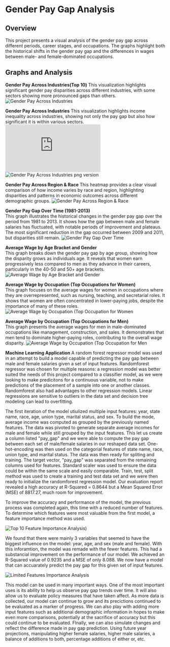 # Gender Pay Gap Analysis

## Overview
This project presents a visual analysis of the gender pay gap across different periods, career stages, and occupations. The graphs highlight both the historical shifts in the gender pay gap and the differences in wages between male- and female-dominated occupations.

## Graphs and Analysis

**Gender Pay Across Industries(Top 10)**
This visualization highlights significant gender pay disparities across different industries, with some sectors showing more pronounced gaps than others. ![Gender Pay Across Industries](https://github.com/JMiceli7/gender-gap-analysis/blob/main/Project%204%20Graphics/male_to_female_salary_ratio.png)

**Gender Pay Across Industries**
This visualization highlights income inequality across industries, showing not only the pay gap but also how significant it is within various sectors.
![Gender Pay Across Industries interactive plot version](https://github.com/JMiceli7/gender-gap-analysis/blob/main/Project%204%20Graphics/interactive_plot.html) 
![Gender Pay Across Industries png version](https://github.com/JMiceli7/gender-gap-analysis/blob/main/Project%204%20Graphics/Gender%20Pay%20by%20Industry%20dot%20plot.png)

**Gender Pay Across Region & Race** 
This heatmap provides a clear visual comparison of how income varies by race and region, highlighting disparities and patterns in economic outcomes across different demographic groups. ![Gender Pay Across Region & Race](https://github.com/JMiceli7/gender-gap-analysis/blob/main/Project%204%20Graphics/mean_income_by_region_and_race.png)


 **Gender Pay Gap Over Time (1981-2013)**  
   This graph illustrates the historical changes in the gender pay gap over the period from 1981 to 2013. It shows how the gap between male and female salaries has fluctuated, with notable periods of improvement and plateaus. The most significant reduction in the gap occurred between 2009 and 2011, but disparities still remain.
![Gender Pay Gap Over Time](https://github.com/JMiceli7/gender-gap-analysis/blob/main/Project%204%20Graphics/pay_gap_over_time.png)

 **Average Wage by Age Bracket and Gender**  
   This graph breaks down the gender pay gap by age group, showing how the disparity grows as individuals age. It reveals that women earn progressively less compared to men as they advance in their careers, particularly in the 40-50 and 50+ age brackets.
   ![Average Wage by Age Bracket and Gender](https://github.com/JMiceli7/gender-gap-analysis/blob/main/Project%204%20Graphics/bar_gap_ages.png)

 **Average Wage by Occupation (Top Occupations for Women)**  
   This graph focuses on the average wages for women in occupations where they are overrepresented, such as nursing, teaching, and secretarial roles. It shows that women are often concentrated in lower-paying jobs, despite the importance of many of these roles.
   ![Average Wage by Occupation (Top Occupation for Women](https://github.com/JMiceli7/gender-gap-analysis/blob/main/Project%204%20Graphics/women_occ.png)

 **Average Wage by Occupation (Top Occupations for Men)**  
   This graph presents the average wages for men in male-dominated occupations like management, construction, and sales. It demonstrates that men tend to dominate higher-paying roles, contributing to the overall wage disparity.
   ![Average Wage by Occupation (Top Occupation for Men](https://github.com/JMiceli7/gender-gap-analysis/blob/main/Project%204%20Graphics/men_occ.png)

**Machine Learning Application**
   A random forest regressor model was used in an attempt to build a model capable of predicting the pay gap between male and female salaries given a set of input features. Randomforest regressor was chosen for multiple reasons: a regression model was better suited the needs of this project compared to a classifier model, as we were looking to make predicitons for a continuous variable, not to make predictions of the placement of a sample into one or another classes. Randomforest also had advantages to other regression models. Linear regressions are sensitive to outliers in the data set and decision tree modeling can lead to overfitting. 
   
   The first iteration of the model utiulized multiple input features: year, state name, race, age, union type, marital status, and sex. To build the mode, average income was computed as grouped by the previously named features. The data was pivoted to generate separate average incomes for male and female while still grouped by the input features. This let us create a column listed "pay_gap" and we were able to compute the pay gap between each set of male/female salaries in our reshaped data set. One-hot-encoding was then used on the categorial features of state name, race, union type, and marital status. The data was then ready for spliting and training. The target vector, "pay_gap" was separated from the remaining columns used for features. Standard scaler was used to ensure the data could be within the same scale and easily comparable. Train, test, split method was used to create a training and test data set and we were then ready to initialize the randomforest regression model. Our evaluation report revealed a high accuracy at R-Squared = 0.8644 but a Mean Squared Error (MSE) of 8817.27, much room for improvement.

   To improve the accuracy and performance of the model, the previous process was completed again, this time with a reduced number of features. To determine which features were most valuable from the first model, a feature importance method was used.
   
![Top 10 Feature Importance Analysis](https://github.com/JMiceli7/gender-gap-analysis/blob/main/Project%204%20Graphics/Regression%20Model%20top%2010%20features.png))
   
   We found that there were mainly 3 variables that seemed to have the biggest influence on the model: year, age, and sex (male and female). With this inforamtion, the model was remade with the fewer features. This had a substancial improvement on the performance of our model. We achieved an R-Squared value of 0.9235 and a MSE of only 8.088. We now have a model that can accuarately predict the pay gap for this given set of input features.

![Limited Features Importance Analysis](https://github.com/JMiceli7/gender-gap-analysis/blob/main/Project%204%20Graphics/Regression%20Model%20limited%20features.png)

   This model can be used in many important ways. One of the most important uses is its ability to help us observe pay gap trends over time. It will also allow us to evaluate policy measures that have taken affect. As more data is collected, our model can continue to grow and its precictions continued to be evaluated as a marker of progress. We can also play with adding more input features such as additional demographic information in hopes to make even more comparisons, potentially at the sacrifice of accuracy but this could continue to be evaluated. FInally, we can also simulate changes and reflect the difference made in pay gap prediction. Using future year projections, manipulating higher female salaries, higher male salaries, a balance of additions to both, percentage additions of either or, etc. 
